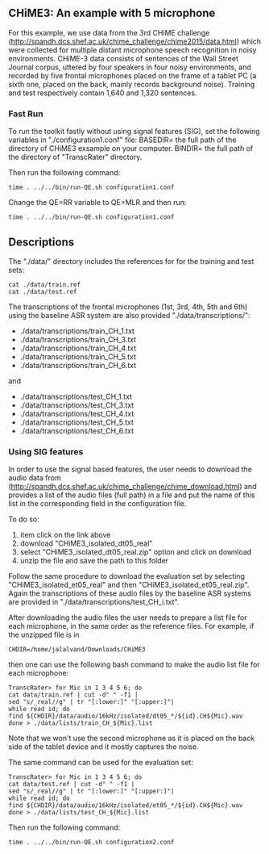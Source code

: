 ## CHiME3: An example with 5 microphone

For this example, we use  data from the 3rd CHiME challenge (http://spandh.dcs.shef.ac.uk/chime_challenge/chime2015/data.html) which were collected for multiple distant microphone speech recognition in noisy environments.
CHiME-3 data consists of sentences of the Wall Street Journal corpus, uttered by four speakers in four noisy environments, and recorded by five frontal microphones placed on the frame of a tablet PC (a sixth one, placed on the back, mainly records background noise). 
Training and test respectively contain 1,640 and 1,320 sentences. 


### Fast Run
To run the toolkit fastly without using signal features (SIG), set the following variables in "./configuration1.conf" file:
BASEDIR= the full path of the directory of CHiME3 exsample on your computer.
BINDIR= the full path of the directory of "TranscRater" directory.

Then run the following command:
```
time . ../../bin/run-QE.sh configuration1.conf
```

Change the QE=RR variable to QE=MLR and then run:
```
time . ../../bin/run-QE.sh configuration1.conf
```

## Descriptions

The "./data/" directory includes the references for for the training and test sets:
```
cat ./data/train.ref
cat ./data/test.ref
```

The transcriptions of the frontal microphones (1st, 3rd, 4th, 5th and 6th) using the baseline ASR system are also provided "./data/transcriptions/":

- ./data/transcriptions/train_CH_1.txt
- ./data/transcriptions/train_CH_3.txt
- ./data/transcriptions/train_CH_4.txt
- ./data/transcriptions/train_CH_5.txt
- ./data/transcriptions/train_CH_6.txt

and
- ./data/transcriptions/test_CH_1.txt
- ./data/transcriptions/test_CH_3.txt
- ./data/transcriptions/test_CH_4.txt
- ./data/transcriptions/test_CH_5.txt
- ./data/transcriptions/test_CH_6.txt

### Using SIG features

In order to use the signal based features, the user needs to download the audio data from (http://spandh.dcs.shef.ac.uk/chime_challenge/chime_download.html) and provides a list of the audio files (full path) in a file and put the name of this list in the corresponding field in the configuration file. 

To do so:
1. item click on the link above
2. download "CHiME3_isolated_dt05_real"
3. select "CHiME3_isolated_dt05_real.zip" option and click on download
4. unzip the file and save the path to this folder


Follow the same procedure to download the evaluation set by selecting "CHiME3_isolated_et05_real" and then "CHiME3_isolated_et05_real.zip". 
Again the transcriptions of these audio files by the baseline ASR systems are provided in "./data/transcriptions/test_CH_i.txt".


After downloading the audio files the user needs to prepare a list file for each microphone, in the same order as the reference files. 
For example, if the unzipped file is in 
```
CHDIR=/home/jalalvand/Downloads/CHiME3
```
then one can use the following bash command to make the audio list file for each microphone:
```
TranscRater> for Mic in 1 3 4 5 6; do
cat data/train.ref | cut -d" " -f1 | 
sed "s/_real//g" | tr "[:lower:]" "[:upper:]"|
while read id; do 
find ${CHDIR}/data/audio/16kHz/isolated/dt05_*/${id}.CH${Mic}.wav 
done > ./data/lists/train_CH_${Mic}.list
```

Note that we won't use the second microphone as it is placed on the back side of the tablet device and it mostly captures the noise.

The same command can be used for the evaluation set:
```
TranscRater> for Mic in 1 3 4 5 6; do
cat data/test.ref | cut -d" " -f1 | 
sed "s/_real//g" | tr "[:lower:]" "[:upper:]"|
while read id; do 
find ${CHDIR}/data/audio/16kHz/isolated/et05_*/${id}.CH${Mic}.wav 
done > ./data/lists/test_CH_${Mic}.list
```

Then run the following command:
```
time . ../../bin/run-QE.sh configuration2.conf
```
